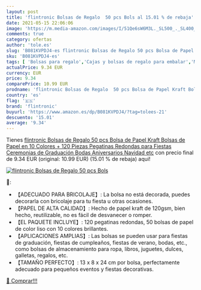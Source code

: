 ```yaml
---
layout: post
title: 'flintronic Bolsas de Regalo  50 pcs Bols al 15.01 % de rebaja'
date: 2021-05-15 22:06:06
image: 'https://m.media-amazon.com/images/I/51Qe6sW6M3L._SL500_._SL400_.jpg'
comments: true
category: ofertas
author: 'tole.es'
slug: 'B081KVPDJ4-es flintronic Bolsas de Regalo 50 pcs Bolsa de Papel Kraft...'
sku: 'B081KVPDJ4-es'
tags: [ 'Bolsas para regalo','Cajas y bolsas de regalo para embalar','Material de embalaje','Oficina y papelería','Sobres y suministros para el correo','flintronic','navidad', ]
actualPrice: 9.34 EUR
currency: EUR
price: 9.34
comparePrice: 10.99 EUR
prodname: 'flintronic Bolsas de Regalo  50 pcs Bolsa de Papel Kraft Bolsas de Papel en 10 Colores  + 120 Piezas Pegatinas Redondas   para Fiestas  Ceremonias de Graduación  Bodas  Aniversarios  Navidad etc'
country: 'es'
flag: '🇪🇸'
brand: 'flintronic'
buyurl: 'https://www.amazon.es/dp/B081KVPDJ4/?tag=tolees-21'
descuento: '15.01'
average: '9.34'
---
```


Tienes [flintronic Bolsas de Regalo  50 pcs Bolsa de Papel Kraft Bolsas de Papel en 10 Colores  + 120 Piezas Pegatinas Redondas   para Fiestas  Ceremonias de Graduación  Bodas  Aniversarios  Navidad etc](https://www.amazon.es/dp/B081KVPDJ4/?tag=tolees-21) con precio final de  9.34 EUR (original: 10.99 EUR) (15.01 %  de rebaja) aqui!

[![flintronic Bolsas de Regalo  50 pcs Bols](https://m.media-amazon.com/images/I/51Qe6sW6M3L._SL500_._SL400_.jpg)](https://www.amazon.es/dp/B081KVPDJ4/?tag=tolees-21)

🔎:

- 【ADECUADO PARA BRICOLAJE】: La bolsa no está decorada, puedes decorarla con bricolaje para tu fiesta u otras ocasiones.
- 【PAPEL DE ALTA CALIDAD】: Hecho de papel kraft de 120gsm, bien hecho, reutilizable, no es fácil de desvanecer o romper.
- 【EL PAQUETE INCLUYE】: 120 pegatinas redondas, 50 bolsas de papel de color liso con 10 colores brillantes.
- 【APLICACIONES AMPLIAS】: Las bolsas se pueden usar para fiestas de graduación, fiestas de cumpleaños, fiestas de verano, bodas, etc., como bolsas de almacenamiento para ropa, libros, juguetes, dulces, galletas, regalos, etc.
- 【TAMAÑO PERFECTO】: 13 x 8 x 24 cm por bolsa, perfectamente adecuado para pequeños eventos y fiestas decorativas.

[🛒 Comprar!!!](https://www.amazon.es/dp/B081KVPDJ4/?tag=tolees-21)
